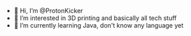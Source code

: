 - 👋 Hi, I’m @ProtonKicker
- 👀 I’m interested in 3D printing and basically all tech stuff
- 🌱 I’m currently learning Java, don't know any language yet 

<!---
ProtonKicker/ProtonKicker is a ✨ special ✨ repository because its `README.md` (this file) appears on your GitHub profile.
You can click the Preview link to take a look at your changes.
--->
